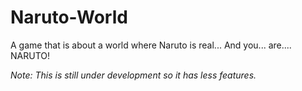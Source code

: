 # Naruto-World
A game that is about a world where Naruto is real... And you... are.... NARUTO!

*Note: This is still under development so it has less features.*
